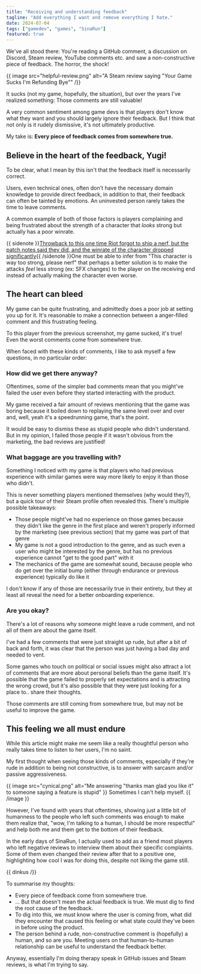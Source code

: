 ```yaml
---
title: "Receiving and understanding feedback"
tagline: "Add everything I want and remove everything I hate."
date: 2024-07-04
tags: ["gamedev", "games", "SinaRun"]
featured: true
---
```


We've all stood there: You're reading a GitHub comment, a discussion on Discord, Steam review, YouTube comments etc. and saw a non-constructive piece of feedback. The horror, the shock!

{{ image src="helpful-review.png" alt="A Steam review saying \"Your Game Sucks I'm Refunding Bye\"" /}}

It sucks (not my game, hopefully, the situation), but over the years I've realized something: Those comments are still valuable!

A very common sentiment among game devs is that players don't know what they want and you should largely ignore their feedback. But I think that not only is it rudely dismissive, it's not ultimately productive.

My take is: **Every piece of feedback comes from somewhere true.**

## Believe in the heart of the feedback, Yugi!

To be clear, what I mean by this isn't that the feedback itself is necessarily correct.

Users, even technical ones, often don't have the necessary domain knowledge to provide direct feedback, in addition to that, their feedback can often be tainted by emotions. An uninvested person rarely takes the time to leave comments.

A common example of both of those factors is players complaining and being frustrated about the strength of a character that _looks_ strong but actually has a poor winrate.

{{ sidenote }}[Throwback to this one time Riot forgot to ship a nerf, but the patch notes said they did, and the winrate of the character dropped significantly](https://www.youtube.com/watch?v=xri0cItNjFI){{ /sidenote }}One must be able to infer from "This character is way too strong, please nerf" that perhaps a better solution is to make the attacks _feel_ less strong (ex: SFX changes) to the player on the receiving end instead of actually making the character even worse.

## The heart can bleed

My game can be quite frustrating, and admittedly does a poor job at setting you up for it. It's reasonable to make a connection between a anger-filled comment and this frustrating feeling.

To this player from the previous screenshot, my game sucked, it's true! Even the worst comments come from somewhere true.

When faced with these kinds of comments, I like to ask myself a few questions, in no particular order:

### How did we get there anyway?

Oftentimes, some of the simpler bad comments mean that you might've failed the user even before they started interacting with the product.

My game received a fair amount of reviews mentioning that the game was boring because it boiled down to replaying the same level over and over and, well, yeah it's a speedrunning game, that's the point.

It would be easy to dismiss these as stupid people who didn't understand. But in my opinion, I failed those people if it wasn't obvious from the marketing, the bad reviews are justified!

### What baggage are you travelling with?

Something I noticed with my game is that players who had previous experience with similar games were way more likely to enjoy it than those who didn't.

This is never something players mentioned themselves (why would they?), but a quick tour of their Steam profile often revealed this. There's multiple possible takeaways:

- Those people might've had no experience on those games because they didn't like the genre in the first place and weren't properly informed by the marketing (see previous section) that my game was part of that genre
- My game is not a good introduction to the genre, and as such even a user who might be interested by the genre, but has no previous experience cannot "get to the good part" with it
- The mechanics of the game are somewhat sound, because people who do get over the initial bump (either through endurance or previous experience) typically do like it

I don't know if any of those are necessarily true in their entirety, but they at least all reveal the need for a better onboarding experience.

### Are you okay?

There's a lot of reasons why someone might leave a rude comment, and not all of them are about the game itself.

I've had a few comments that were just straight up rude, but after a bit of back and forth, it was clear that the person was just having a bad day and needed to vent.

Some games who touch on political or social issues might also attract a lot of comments that are more about personal beliefs than the game itself. It's possible that the game failed to properly set expectations and is attracting the wrong crowd, but it's also possible that they were just looking for a place to.. share their thoughts.

Those comments are still coming from somewhere true, but may not be useful to improve the game.

## This feeling we all must endure

While this article might make me seem like a really thoughtful person who really takes time to listen to her users, I'm no saint.

My first thought when seeing those kinds of comments, especially if they're rude in addition to being not constructive, is to answer with sarcasm and/or passive aggressiveness.

{{ image src="cynical.png" alt="Me answering \"thanks man glad you like it\" to someone saying a feature is stupid" }}
Sometimes I can't help myself.
{{ /image }}

However, I've found with years that oftentimes, showing just a little bit of humanness to the people who left such comments was enough to make them realize that, "wow, I'm talking to a human, I should be more respectful" and help both me and them get to the bottom of their feedback.

In the early days of SinaRun, I actually used to add as a friend most players who left negative reviews to interview them about their specific complaints. Some of them even changed their review after that to a positive one, highlighting how cool I was for doing this, despite not liking the game still.

{{ dinkus /}}

To summarise my thoughts:

- Every piece of feedback come from somewhere true.
- ... But that doesn't mean the actual feedback is true. We must dig to find the root cause of the feedback.
- To dig into this, we must know where the user is coming from, what did they encounter that caused this feeling or what state could they've been in before using the product.
- The person behind a rude, non-constructive comment is (hopefully) a human, and so are you. Meeting users on that human-to-human relationship can be useful to understand the feedback better.

Anyway, essentially I'm doing therapy speak in GitHub issues and Steam reviews, is what I'm trying to say.
